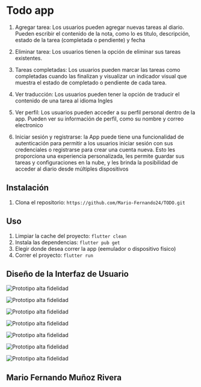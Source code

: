 # Todo app

1. Agregar tarea: Los usuarios pueden agregar nuevas tareas al diario. Pueden escribir el contenido de la nota, como lo es titulo, descripción, estado de la tarea (completada o pendiente) y fecha

2. Eliminar tarea: Los usuarios tienen la opción de eliminar sus tareas existentes.

3. Tareas completadas: Los usuarios pueden marcar las tareas como completadas cuando las finalizan y visualizar un indicador visual que muestra el estado de completado o pendiente de cada tarea.

4. Ver traducción: Los usuarios pueden tener la opción de traducir el contenido de una tarea al idioma Ingles

5. Ver perfil: Los usuarios pueden acceder a su perfil personal dentro de la app. Pueden ver su información de perfil, como su nombre y correo electronico

6. Iniciar sesión y registrarse: la App puede tiene una funcionalidad de autenticación para permitir a los usuarios iniciar sesión con sus credenciales o registrarse para crear una cuenta nueva. Esto les proporciona una experiencia personalizada, les permite guardar sus tareas y configuraciones en la nube, y les brinda la posibilidad de acceder al diario desde múltiples dispositivos

## Instalación

1. Clona el repositorio: `https://github.com/Mario-Fernando24/TODO.git`

## Uso

1. Limpiar la cache del proyecto: `flutter clean`
2. Instala las dependencias: `flutter pub get`
3. Elegir donde desea correr la app (eemulador o dispositivo fisico)
4. Correr el proyecto: `flutter run`

## Diseño de la Interfaz de Usuario

 ![Prototipo alta fidelidad](https://github.com/Mario-Fernando24/TODO/tree/main/assets/image1.jpg)

  ![Prototipo alta fidelidad](https://github.com/Mario-Fernando24/TODO/tree/main/assetsg/image2.jpeg)

  ![Prototipo alta fidelidad](https://github.com/Mario-Fernando24/TODO/tree/main/assets/image3.jpeg)

  ![Prototipo alta fidelidad](https://github.com/Mario-Fernando24/TODO/tree/main/assets/image4.jpeg)
  
  ![Prototipo alta fidelidad](https://github.com/Mario-Fernando24/TODO/tree/main/assets/image5.jpeg)

  ![Prototipo alta fidelidad](https://github.com/Mario-Fernando24/TODO/tree/main/assets/image6.jpeg)

   ![Prototipo alta fidelidad](https://github.com/Mario-Fernando24/TODO/tree/main/assets/image7.jpeg)



## Mario Fernando Muñoz Rivera